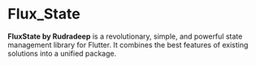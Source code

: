 # Flux_State
 **FluxState by Rudradeep** is a revolutionary, simple, and powerful state management library for Flutter. It combines the best features of existing solutions into a unified package.
